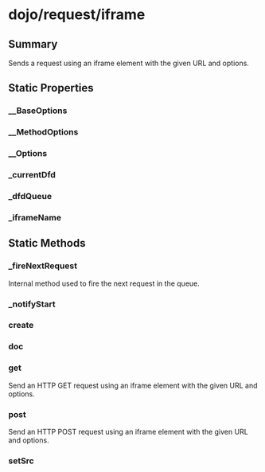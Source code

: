 # dojo/request/iframe

## Summary

Sends a request using an iframe element with the given URL and options.
## Static Properties

### __BaseOptions


### __MethodOptions


### __Options


### _currentDfd


### _dfdQueue


### _iframeName


## Static Methods

### _fireNextRequest
Internal method used to fire the next request in the queue.

### _notifyStart


### create


### doc


### get
Send an HTTP GET request using an iframe element with the given URL and options.

### post
Send an HTTP POST request using an iframe element with the given URL and options.

### setSrc


